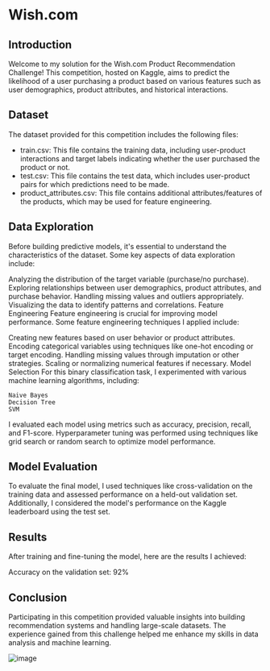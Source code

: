 # Wish.com
## Introduction
Welcome to my solution for the Wish.com Product Recommendation Challenge! This competition, hosted on Kaggle, aims to predict the likelihood of a user purchasing a product based on various features such as user demographics, product attributes, and historical interactions.

## Dataset
The dataset provided for this competition includes the following files:

* train.csv: This file contains the training data, including user-product interactions and target labels indicating whether the user purchased the product or not.
* test.csv: This file contains the test data, which includes user-product pairs for which predictions need to be made.
* product_attributes.csv: This file contains additional attributes/features of the products, which may be used for feature engineering.

## Data Exploration
Before building predictive models, it's essential to understand the characteristics of the dataset. Some key aspects of data exploration include:

Analyzing the distribution of the target variable (purchase/no purchase).
Exploring relationships between user demographics, product attributes, and purchase behavior.
Handling missing values and outliers appropriately.
Visualizing the data to identify patterns and correlations.
Feature Engineering
Feature engineering is crucial for improving model performance. Some feature engineering techniques I applied include:

Creating new features based on user behavior or product attributes.
Encoding categorical variables using techniques like one-hot encoding or target encoding.
Handling missing values through imputation or other strategies.
Scaling or normalizing numerical features if necessary.
Model Selection
For this binary classification task, I experimented with various machine learning algorithms, including:

```
Naive Bayes
Decision Tree 
SVM
```
I evaluated each model using metrics such as accuracy, precision, recall, and F1-score. Hyperparameter tuning was performed using techniques like grid search or random search to optimize model performance.

## Model Evaluation
To evaluate the final model, I used techniques like cross-validation on the training data and assessed performance on a held-out validation set. Additionally, I considered the model's performance on the Kaggle leaderboard using the test set.

## Results
After training and fine-tuning the model, here are the results I achieved:

Accuracy on the validation set: 92%

## Conclusion
Participating in this competition provided valuable insights into building recommendation systems and handling large-scale datasets. The experience gained from this challenge helped me enhance my skills in data analysis and machine learning.

![image](https://github.com/AyaAHabiba/Wish.com/assets/100422522/2ef8466b-bf24-42e7-a382-f788571c7a1d)

